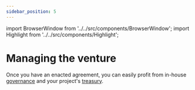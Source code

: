 ```yaml
---
sidebar_position: 5
---
```


import BrowserWindow from '../../src/components/BrowserWindow';
import Highlight from '../../src/components/Highlight';

# Managing the venture

Once you have an enacted agreement, you can easily profit from in-house [governance](../running-a-foundance/governance/general-governance.md) and your project's [treasury](../running-a-foundance/bank.md).


